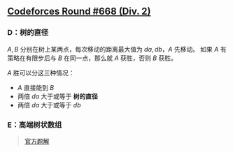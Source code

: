## [Codeforces Round #668 (Div. 2)](https://codeforces.com/contest/1405/)

### D：树的直径

$A, B$ 分别在树上某两点，每次移动的距离最大值为 $da, db$，$A$ 先移动。
如果 $A$ 有策略在有限步后与 $B$ 在同一点，那么就 $A$ 获胜，否则 $B$ 获胜。

$A$ 胜可以分这三种情况：
- $A$ 直接能到 $B$
- 两倍 $da$ 大于或等于 **树的直径**
- 两倍 $da$ 大于或等于 $db$

### E：高端树状数组

> [官方题解](https://codeforces.com/blog/entry/82366)
